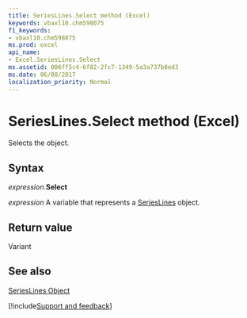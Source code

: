```yaml
---
title: SeriesLines.Select method (Excel)
keywords: vbaxl10.chm598075
f1_keywords:
- vbaxl10.chm598075
ms.prod: excel
api_name:
- Excel.SeriesLines.Select
ms.assetid: 006ff5c4-6f82-2fc7-1349-5a3a737b8ed3
ms.date: 06/08/2017
localization_priority: Normal
---
```



# SeriesLines.Select method (Excel)

Selects the object.


## Syntax

_expression_.**Select**

_expression_ A variable that represents a [SeriesLines](Excel.SeriesLines-graph-property.md) object.


## Return value

Variant


## See also


[SeriesLines Object](Excel.SeriesLines(object).md)

[!include[Support and feedback](~/includes/feedback-boilerplate.md)]